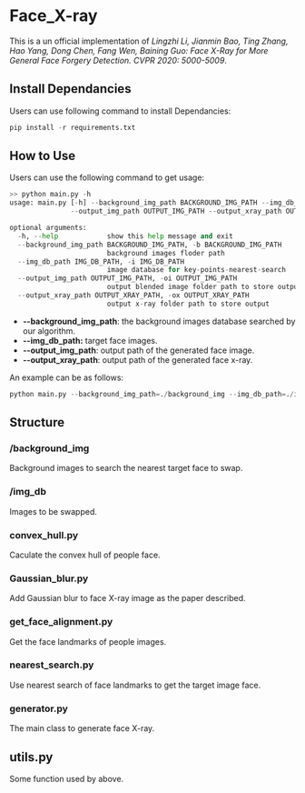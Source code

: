 # Face_X-ray
This is a un official implementation of *Lingzhi Li, Jianmin Bao, Ting Zhang, Hao Yang, Dong Chen, Fang Wen, Baining Guo: Face X-Ray for More General Face Forgery Detection. CVPR 2020: 5000-5009*.

## Install Dependancies

Users can use following command to install Dependancies:

```python
pip install -r requirements.txt
```

## How to Use

Users can use the following command to get usage:

```python
>> python main.py -h
usage: main.py [-h] --background_img_path BACKGROUND_IMG_PATH --img_db_path IMG_DB_PATH
               --output_img_path OUTPUT_IMG_PATH --output_xray_path OUTPUT_XRAY_PATH

optional arguments:
  -h, --help            show this help message and exit
  --background_img_path BACKGROUND_IMG_PATH, -b BACKGROUND_IMG_PATH
                        background images floder path
  --img_db_path IMG_DB_PATH, -i IMG_DB_PATH
                        image database for key-points-nearest-search
  --output_img_path OUTPUT_IMG_PATH, -oi OUTPUT_IMG_PATH
                        output blended image folder path to store output
  --output_xray_path OUTPUT_XRAY_PATH, -ox OUTPUT_XRAY_PATH
                        output x-ray folder path to store output
```

- **--background_img_path**: the background images database searched by our algorithm.
- **--img_db_path:** target face images.
- **--output_img_path**: output path of the generated face image.
- **--output_xray_path**: output path of the generated face x-ray.

An example can be as follows:

```python
python main.py --background_img_path=./background_img --img_db_path=./img_db --output_img_path=./output --output_xray_path=./output_xray
```

## Structure

### /background_img

Background images to search the nearest target face to swap.

### /img_db

Images to be swapped.

### convex_hull.py

Caculate the convex hull of people face.

### Gaussian_blur.py

Add Gaussian blur to face X-ray image as the paper described.

### get_face_alignment.py

Get the face landmarks of people images.

### nearest_search.py

Use nearest search of face landmarks to get the target image face.

### generator.py

The main class to generate face X-ray.

## utils.py

Some function used by above.